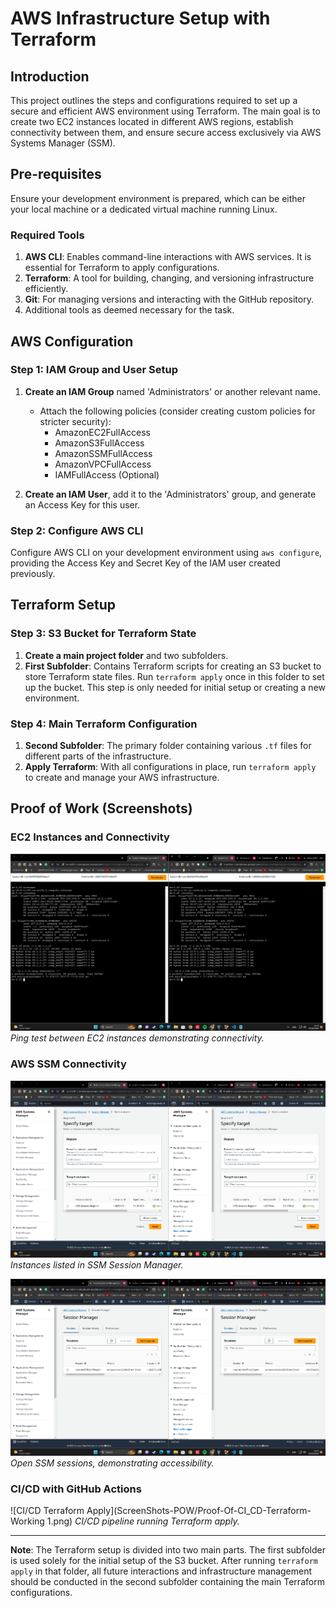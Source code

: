 # AWS Infrastructure Setup with Terraform

## Introduction

This project outlines the steps and configurations required to set up a secure and efficient AWS environment using Terraform. The main goal is to create two EC2 instances located in different AWS regions, establish connectivity between them, and ensure secure access exclusively via AWS Systems Manager (SSM).

## Pre-requisites

Ensure your development environment is prepared, which can be either your local machine or a dedicated virtual machine running Linux.

### Required Tools

1. **AWS CLI**: Enables command-line interactions with AWS services. It is essential for Terraform to apply configurations.
2. **Terraform**: A tool for building, changing, and versioning infrastructure efficiently.
3. **Git**: For managing versions and interacting with the GitHub repository.
4. Additional tools as deemed necessary for the task.

## AWS Configuration

### Step 1: IAM Group and User Setup

1. **Create an IAM Group** named 'Administrators' or another relevant name.
   - Attach the following policies (consider creating custom policies for stricter security):
     - AmazonEC2FullAccess
     - AmazonS3FullAccess
     - AmazonSSMFullAccess
     - AmazonVPCFullAccess
     - IAMFullAccess (Optional)

2. **Create an IAM User**, add it to the 'Administrators' group, and generate an Access Key for this user.

### Step 2: Configure AWS CLI

Configure AWS CLI on your development environment using `aws configure`, providing the Access Key and Secret Key of the IAM user created previously.

## Terraform Setup

### Step 3: S3 Bucket for Terraform State

1. **Create a main project folder** and two subfolders.
2. **First Subfolder**: Contains Terraform scripts for creating an S3 bucket to store Terraform state files. Run `terraform apply` once in this folder to set up the bucket. This step is only needed for initial setup or creating a new environment.

### Step 4: Main Terraform Configuration

1. **Second Subfolder**: The primary folder containing various `.tf` files for different parts of the infrastructure.
2. **Apply Terraform**: With all configurations in place, run `terraform apply` to create and manage your AWS infrastructure.

## Proof of Work (Screenshots)

### EC2 Instances and Connectivity

![EC2 Instances Ping Test](ScreenShots-POW/Proof-Of-Ping-Between-Instances-VPC-PEERING.png)
*Ping test between EC2 instances demonstrating connectivity.*

### AWS SSM Connectivity

![SSM Session Manager Instances](ScreenShots-POW/Proof-Of-SSM-Session-Manager-Instances-Are-Listed.png)
*Instances listed in SSM Session Manager.*

![SSM Open Sessions](ScreenShots-POW/Proof-Of-SSM-Connectivity-Open-Sessions.png)
*Open SSM sessions, demonstrating accessibility.*

### CI/CD with GitHub Actions

![CI/CD Terraform Apply](ScreenShots-POW/Proof-Of-CI_CD-Terraform-Working 1.png)
*CI/CD pipeline running Terraform apply.*

---

**Note**: The Terraform setup is divided into two main parts. The first subfolder is used solely for the initial setup of the S3 bucket. After running `terraform apply` in that folder, all future interactions and infrastructure management should be conducted in the second subfolder containing the main Terraform configurations.
